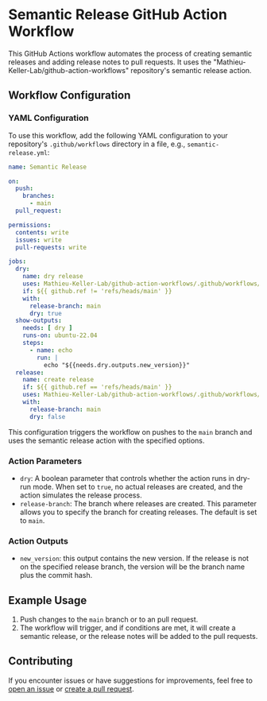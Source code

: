# Semantic Release GitHub Action Workflow

This GitHub Actions workflow automates the process of creating semantic releases and adding release notes to pull requests. It uses the "Mathieu-Keller-Lab/github-action-workflows" repository's semantic release action.

## Workflow Configuration

### YAML Configuration

To use this workflow, add the following YAML configuration to your repository's `.github/workflows` directory in a file, e.g., `semantic-release.yml`:

```yaml
name: Semantic Release

on:
  push:
    branches:
      - main
  pull_request:

permissions:
  contents: write
  issues: write
  pull-requests: write

jobs:
  dry:
    name: dry release
    uses: Mathieu-Keller-Lab/github-action-workflows/.github/workflows/semantic-release.yaml@main
    if: ${{ github.ref != 'refs/heads/main' }}
    with:
      release-branch: main
      dry: true
  show-outputs:
    needs: [ dry ]
    runs-on: ubuntu-22.04
    steps:
      - name: echo
        run: |
          echo "${{needs.dry.outputs.new_version}}"
  release:
    name: create release
    if: ${{ github.ref == 'refs/heads/main' }}
    uses: Mathieu-Keller-Lab/github-action-workflows/.github/workflows/semantic-release.yaml@main
    with:
      release-branch: main
      dry: false
```

This configuration triggers the workflow on pushes to the `main` branch and uses the semantic release action with the specified options.

### Action Parameters

- `dry`: A boolean parameter that controls whether the action runs in dry-run mode. When set to `true`, no actual releases are created, and the action simulates the release process.
- `release-branch`: The branch where releases are created. This parameter allows you to specify the branch for creating releases. The default is set to `main`.

### Action Outputs

- `new_version`: this output contains the new version. If the release is not on the specified release branch, the version will be the branch name plus the commit hash.

## Example Usage

1. Push changes to the `main` branch or to an pull request.
2. The workflow will trigger, and if conditions are met, it will create a semantic release, or the release notes will be added to the pull requests.

## Contributing

If you encounter issues or have suggestions for improvements, feel free to [open an issue](https://github.com/Mathieu-Keller-Lab/github-action-workflows/issues) or [create a pull request](https://github.com/Mathieu-Keller-Lab/github-action-workflows/pulls).
